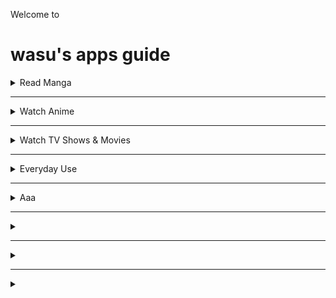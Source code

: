 Welcome to
# wasu's apps guide

<details><summary>Read Manga</summary>

[**Tachiyomi**](https://tachiyomi.org/) and its [forks](https://tachiyomi.org/forks/). `FOSS` `Extension based`

</details>

---

<details><summary>Watch Anime</summary>

[**Aniyomi**](https://aniyomi.jmir.xyz/) `FOSS` `Extension based`
> Fork of Tachiyomi for anime. 

| Column 1 Header | Column 2 Header | Column 3 Header |
| --------------- | --------------- | --------------- |
| Row 1 Column 1 | Row 1 Column 2 | Row 1 Column 3 |
| Row 2 Column 1 | Row 2 Column 2 | Row 2 Column 3 |


</details>

---

<details><summary>Watch TV Shows & Movies</summary>

[CloudStream](https://github.com/recloudstream/cloudstream) `FOSS` `Extension based`

</details>

---

<details><summary>Everyday Use</summary>

[FooView](https://www.fooview.com/) [`▶Google Play`](https://play.google.com/store/apps/details?id=com.fooview.android.fooview)  
> FooView is a floating ball with gestures, 500+ featuers all in one touch.

</details>

---

<details><summary>Aaa</summary>
  <details><summary>
  
  [LinkName]()
  
  </summary>
  
  hdjdjf
  
  </details>

</details>

---

<details><summary></summary>

[]()

</details>

---

<details><summary></summary>

[]()

</details>

---

<details><summary></summary>

[]()

</details>
